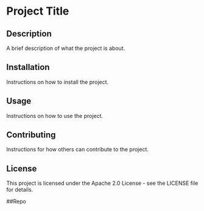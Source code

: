 # Project Title

## Description
A brief description of what the project is about.

## Installation
Instructions on how to install the project.

## Usage
Instructions on how to use the project.

## Contributing
Instructions for how others can contribute to the project.

## License
This project is licensed under the Apache 2.0 License - see the LICENSE file for details.

##Repo

